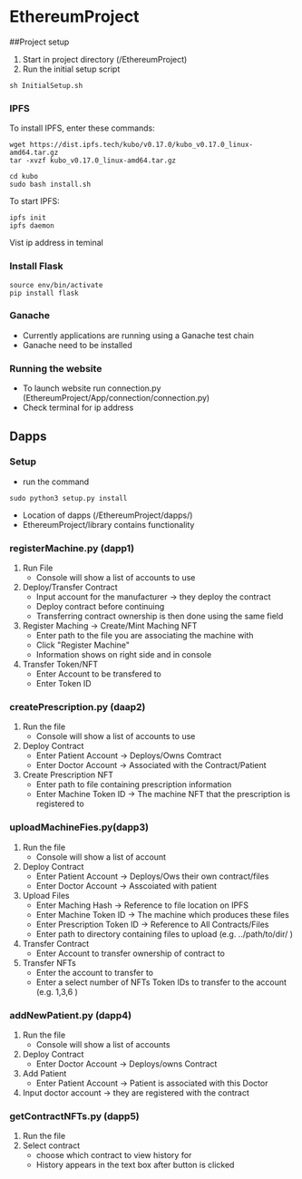 # EthereumProject

##Project setup

1. Start in project directory (/EthereumProject)
2. Run the initial setup script
```
sh InitialSetup.sh
```

### IPFS
To install IPFS, enter these commands:
```
wget https://dist.ipfs.tech/kubo/v0.17.0/kubo_v0.17.0_linux-amd64.tar.gz
tar -xvzf kubo_v0.17.0_linux-amd64.tar.gz

cd kubo
sudo bash install.sh
```

To start IPFS:
```
ipfs init
ipfs daemon
```
Vist ip address in teminal

### Install Flask

```
source env/bin/activate
pip install flask
```

### Ganache
* Currently applications are running using a Ganache test chain
* Ganache need to be installed

### Running the website

* To launch website run connection.py (EthereumProject/App/connection/connection.py)
* Check terminal for ip address

## Dapps

### Setup

* run the command
```
sudo python3 setup.py install
```
* Location of dapps (/EthereumProject/dapps/)
* EthereumProject/library contains functionality

### registerMachine.py (dapp1)
1. Run File
   - Console will show a list of accounts to use
2. Deploy/Transfer Contract
   - Input account for the manufacturer -> they deploy the contract
   - Deploy contract before continuing
   - Transferring contract ownership is then done using the same field
3. Register Maching -> Create/Mint Maching NFT
   - Enter path to the file you are associating the machine with
   - Click "Register Machine"
   - Information shows on right side and in console
4. Transfer Token/NFT
   - Enter Account to be transfered to
   - Enter Token ID

### createPrescription.py (daap2)
1. Run the file
   - Console will show a list of accounts to use
2. Deploy Contract
   - Enter Patient Account -> Deploys/Owns Comtract
   - Enter Doctor Account -> Associated with the Contract/Patient
3. Create Prescription NFT
   - Enter path to file containing prescription information
   - Enter Machine Token ID -> The machine NFT that the prescription is registered to


### uploadMachineFies.py(dapp3)
1. Run the file
   - Console will show a list of account
2. Deploy Contract
   - Enter Patient Account -> Deploys/Ows their own contract/files
   - Enter Doctor Account -> Asscoiated with patient
3. Upload Files
   - Enter Maching Hash -> Reference to file location on IPFS
   - Enter Machine Token ID -> The machine which produces these files
   - Enter Prescription Token ID -> Reference to All Contracts/Files
   - Enter path to directory containing files to upload (e.g. ../path/to/dir/ )
4. Transfer Contract
   - Enter Account to transfer ownership of contract to
5. Transfer NFTs
   - Enter the account to transfer to
   - Enter a select number of NFTs Token IDs to transfer to the account (e.g. 1,3,6 )  
   

### addNewPatient.py (dapp4)
1. Run the file
   - Console will show a list of accounts
2. Deploy Contract
   - Enter Doctor Account -> Deploys/owns Contract
3. Add Patient
   - Enter Patient Account -> Patient is associated with this Doctor
4. Input doctor account -> they are registered with the contract

###  getContractNFTs.py (dapp5)
1. Run the file
2. Select contract
   - choose which contract to view history for
   - History appears in the text box after button is clicked
